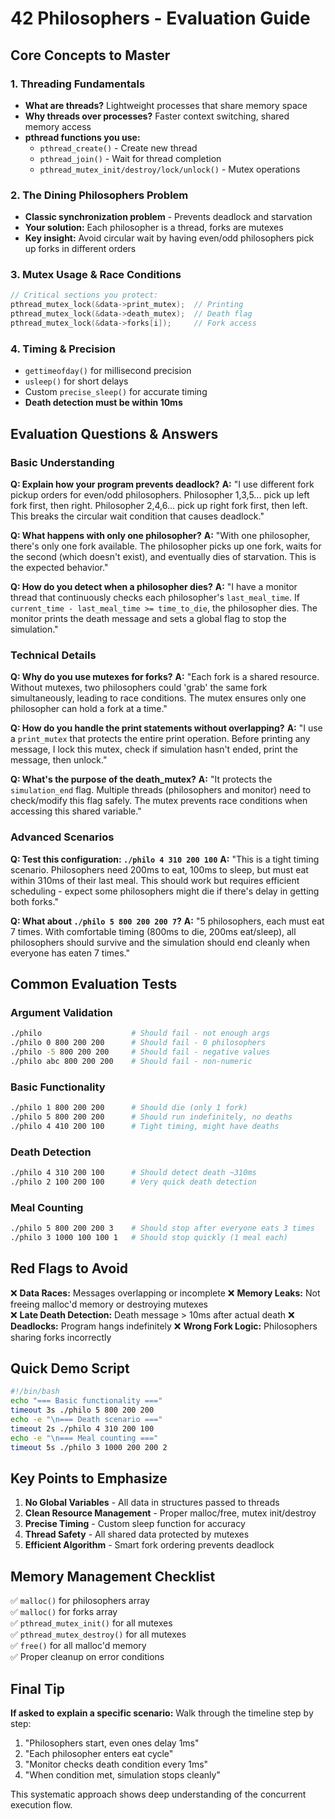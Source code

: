 # 42 Philosophers - Evaluation Guide

## Core Concepts to Master

### 1. **Threading Fundamentals**
- **What are threads?** Lightweight processes that share memory space
- **Why threads over processes?** Faster context switching, shared memory access
- **pthread functions you use:**
  - `pthread_create()` - Create new thread
  - `pthread_join()` - Wait for thread completion
  - `pthread_mutex_init/destroy/lock/unlock()` - Mutex operations

### 2. **The Dining Philosophers Problem**
- **Classic synchronization problem** - Prevents deadlock and starvation
- **Your solution:** Each philosopher is a thread, forks are mutexes
- **Key insight:** Avoid circular wait by having even/odd philosophers pick up forks in different orders

### 3. **Mutex Usage & Race Conditions**
```c
// Critical sections you protect:
pthread_mutex_lock(&data->print_mutex);  // Printing
pthread_mutex_lock(&data->death_mutex);  // Death flag
pthread_mutex_lock(&data->forks[i]);     // Fork access
```

### 4. **Timing & Precision**
- `gettimeofday()` for millisecond precision
- `usleep()` for short delays
- Custom `precise_sleep()` for accurate timing
- **Death detection must be within 10ms**

## Evaluation Questions & Answers

### **Basic Understanding**
**Q: Explain how your program prevents deadlock?**
**A:** "I use different fork pickup orders for even/odd philosophers. Philosopher 1,3,5... pick up left fork first, then right. Philosopher 2,4,6... pick up right fork first, then left. This breaks the circular wait condition that causes deadlock."

**Q: What happens with only one philosopher?**
**A:** "With one philosopher, there's only one fork available. The philosopher picks up one fork, waits for the second (which doesn't exist), and eventually dies of starvation. This is the expected behavior."

**Q: How do you detect when a philosopher dies?**
**A:** "I have a monitor thread that continuously checks each philosopher's `last_meal_time`. If `current_time - last_meal_time >= time_to_die`, the philosopher dies. The monitor prints the death message and sets a global flag to stop the simulation."

### **Technical Details**
**Q: Why do you use mutexes for forks?**
**A:** "Each fork is a shared resource. Without mutexes, two philosophers could 'grab' the same fork simultaneously, leading to race conditions. The mutex ensures only one philosopher can hold a fork at a time."

**Q: How do you handle the print statements without overlapping?**
**A:** "I use a `print_mutex` that protects the entire print operation. Before printing any message, I lock this mutex, check if simulation hasn't ended, print the message, then unlock."

**Q: What's the purpose of the death_mutex?**
**A:** "It protects the `simulation_end` flag. Multiple threads (philosophers and monitor) need to check/modify this flag safely. The mutex prevents race conditions when accessing this shared variable."

### **Advanced Scenarios**
**Q: Test this configuration: `./philo 4 310 200 100`**
**A:** "This is a tight timing scenario. Philosophers need 200ms to eat, 100ms to sleep, but must eat within 310ms of their last meal. This should work but requires efficient scheduling - expect some philosophers might die if there's delay in getting both forks."

**Q: What about `./philo 5 800 200 200 7`?**
**A:** "5 philosophers, each must eat 7 times. With comfortable timing (800ms to die, 200ms eat/sleep), all philosophers should survive and the simulation should end cleanly when everyone has eaten 7 times."

## Common Evaluation Tests

### **Argument Validation**
```bash
./philo                    # Should fail - not enough args
./philo 0 800 200 200      # Should fail - 0 philosophers
./philo -5 800 200 200     # Should fail - negative values
./philo abc 800 200 200    # Should fail - non-numeric
```

### **Basic Functionality**
```bash
./philo 1 800 200 200      # Should die (only 1 fork)
./philo 5 800 200 200      # Should run indefinitely, no deaths
./philo 4 410 200 100      # Tight timing, might have deaths
```

### **Death Detection**
```bash
./philo 4 310 200 100      # Should detect death ~310ms
./philo 2 100 200 100      # Very quick death detection
```

### **Meal Counting**
```bash
./philo 5 800 200 200 3    # Should stop after everyone eats 3 times
./philo 3 1000 100 100 1   # Should stop quickly (1 meal each)
```

## Red Flags to Avoid

❌ **Data Races:** Messages overlapping or incomplete
❌ **Memory Leaks:** Not freeing malloc'd memory or destroying mutexes  
❌ **Late Death Detection:** Death message > 10ms after actual death
❌ **Deadlocks:** Program hangs indefinitely
❌ **Wrong Fork Logic:** Philosophers sharing forks incorrectly

## Quick Demo Script

```bash
#!/bin/bash
echo "=== Basic functionality ==="
timeout 3s ./philo 5 800 200 200
echo -e "\n=== Death scenario ==="
timeout 2s ./philo 4 310 200 100
echo -e "\n=== Meal counting ==="
timeout 5s ./philo 3 1000 200 200 2
```

## Key Points to Emphasize

1. **No Global Variables** - All data in structures passed to threads
2. **Clean Resource Management** - Proper malloc/free, mutex init/destroy
3. **Precise Timing** - Custom sleep function for accuracy
4. **Thread Safety** - All shared data protected by mutexes
5. **Efficient Algorithm** - Smart fork ordering prevents deadlock

## Memory Management Checklist

✅ `malloc()` for philosophers array  
✅ `malloc()` for forks array  
✅ `pthread_mutex_init()` for all mutexes  
✅ `pthread_mutex_destroy()` for all mutexes  
✅ `free()` for all malloc'd memory  
✅ Proper cleanup on error conditions  

## Final Tip

**If asked to explain a specific scenario:** Walk through the timeline step by step:
1. "Philosophers start, even ones delay 1ms"
2. "Each philosopher enters eat cycle"
3. "Monitor checks death condition every 1ms"
4. "When condition met, simulation stops cleanly"

This systematic approach shows deep understanding of the concurrent execution flow.